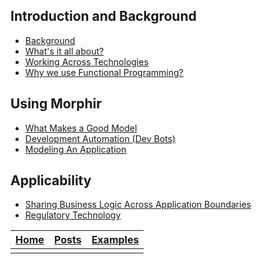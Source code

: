 ## Introduction and Background
* [Background](background)
* [What's it all about?](whats_it_about)
* [Working Across Technologies](work_across_languages_and_platforms)
* [Why we use Functional Programming?](why_functional_programming)

## Using Morphir
* [What Makes a Good Model](what-makes-a-good-domain-model)
* [Development Automation (Dev Bots)](dev_bots)
* [Modeling An Application](application_modeling)

## Applicability
* [Sharing Business Logic Across Application Boundaries](shared_logic_modeling)
* [Regulatory Technology](regtech_modeling)


[Home](/index) | [Posts](posts) | [Examples](../morphir-examples/)
-----|------|------
 | | 

